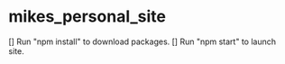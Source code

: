 # mikes_personal_site

[] Run "npm install" to download packages.
[] Run "npm start" to launch site.
